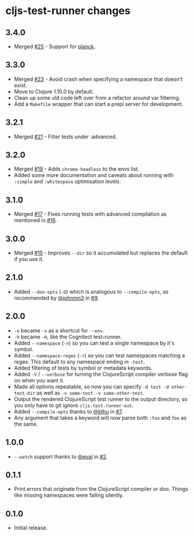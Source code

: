 # cljs-test-runner changes

## 3.4.0

 * Merged [#25](https://github.com/Olical/cljs-test-runner/pull/25) - Support for [planck](https://github.com/planck-repl/planck).

## 3.3.0

 * Merged [#23](https://github.com/Olical/cljs-test-runner/pull/23) - Avoid crash when specifying a namespace that doesn't exist.
 * Move to Clojure 1.10.0 by default.
 * Clean up some old code left over from a refactor around var filtering.
 * Add a `Makefile` wrapper that can start a prepl server for development.

## 3.2.1

 * Merged [#21](https://github.com/Olical/cljs-test-runner/pull/21) - Filter tests under :advanced.

## 3.2.0

 * Merged [#19](https://github.com/Olical/cljs-test-runner/pull/19) - Adds `chrome-headless` to the envs list.
 * Added some more documentation and caveats about running with `:simple` and `:whitespace` optimisation levels.

## 3.1.0

 * Merged [#17](https://github.com/Olical/cljs-test-runner/pull/17) - Fixes running tests with advanced compilation as mentioned in [#16](https://github.com/Olical/cljs-test-runner/issues/16).

## 3.0.0

 * Merged [#15](https://github.com/Olical/cljs-test-runner/pull/15) - Improves `--dir` so it accumulated but replaces the default if you use it.

## 2.1.0

 * Added `--doo-opts` (`-D`) which is analogous to `--compile-opts`, as recommended by [@johnmn3](https://github.com/johnmn3) in [#9](https://github.com/Olical/cljs-test-runner/issues/9).

## 2.0.0

 * `-e` became `-x` as a shortcut for `--env`.
 * `-h` became `-H`, like the Cognitect test-runner.
 * Added `--namespace` (`-n`) so you can test a single namespace by it's symbol.
 * Added `--namespace-regex` (`-r`) so you can test namespaces matching a regex. This default to any namespace ending in `-test`.
 * Added filtering of tests by symbol or metadata keywords.
 * Added `-V` / `--verbose` for turning the ClojureScript compiler verbose flag on when you want it.
 * Made all options repeatable, so now you can specify `-d test -d other-test-dir` as well as `-v some-test -v some-other-test`.
 * Output the rendered ClojureScript test runner to the output directory, so you only have to git ignore `cljs-test-runner-out`.
 * Added `--compile-opts` thanks to [@kthu](https://github.com/kthu) in [#7](https://github.com/Olical/cljs-test-runner/pull/7).
 * Any argument that takes a keyword will now parse both `:foo` and `foo` as the same.

## 1.0.0

 * `--watch` support thanks to [@eval](https://github.com/eval) in [#2](https://github.com/Olical/cljs-test-runner/pull/2).

## 0.1.1

 * Print errors that originate from the ClojureScript compiler or doo. Things like missing namespaces were failing silently.

## 0.1.0

 * Initial release.

